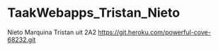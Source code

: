 # TaakWebapps_Tristan_Nieto

Nieto Marquina Tristan uit 2A2
https://git.heroku.com/powerful-cove-68232.git
